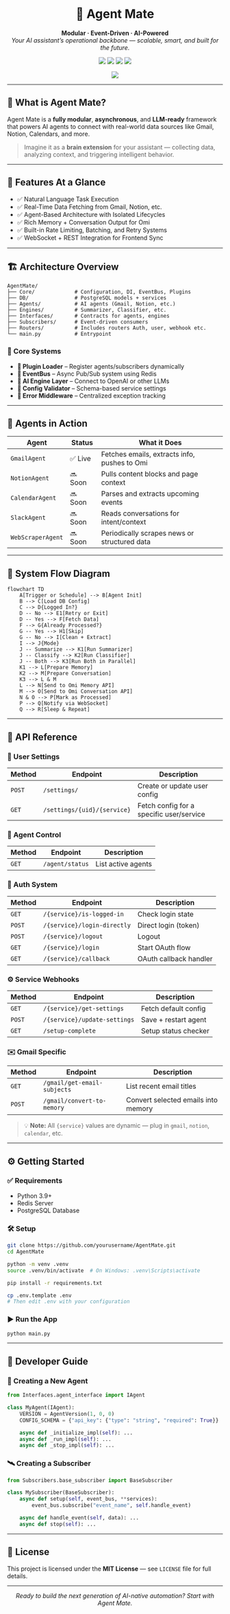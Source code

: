 <h1 align="center">🧠 Agent Mate</h1>
<p align="center">
  <b>Modular · Event-Driven · AI-Powered</b><br/>
  <i>Your AI assistant’s operational backbone — scalable, smart, and built for the future.</i>
</p>

<p align="center">
  <img src="https://img.shields.io/badge/Built%20With-FastAPI-blue?style=flat-square" />
  <img src="https://img.shields.io/badge/AI%20Engine-OpenAI-green?style=flat-square" />
  <img src="https://img.shields.io/badge/Database-PostgreSQL-lightblue?style=flat-square" />
  <img src="https://img.shields.io/badge/Event%20System-Redis-orange?style=flat-square" />
</p>
<p align="center">
  <img src="https://img.shields.io/badge/Just%20For-OMI-white?style=flat-square" />
</p>

---

## 🚀 What is Agent Mate?

Agent Mate is a **fully modular**, **asynchronous**, and **LLM-ready** framework that powers AI agents to connect with real-world data sources like Gmail, Notion, Calendars, and more.

> Imagine it as a **brain extension** for your assistant — collecting data, analyzing context, and triggering intelligent behavior.

---

## 🧩 Features At a Glance

- ✅ Natural Language Task Execution  
- ✅ Real-Time Data Fetching from Gmail, Notion, etc.  
- ✅ Agent-Based Architecture with Isolated Lifecycles  
- ✅ Rich Memory + Conversation Output for Omi  
- ✅ Built-in Rate Limiting, Batching, and Retry Systems  
- ✅ WebSocket + REST Integration for Frontend Sync

---

## 🏗️ Architecture Overview

```
AgentMate/
├── Core/             # Configuration, DI, EventBus, Plugins
├── DB/               # PostgreSQL models + services
├── Agents/           # AI agents (Gmail, Notion, etc.)
├── Engines/          # Summarizer, Classifier, etc.
├── Interfaces/       # Contracts for agents, engines
├── Subscribers/      # Event-driven consumers
├── Routers/          # Includes routers Auth, user, webhook etc.
└── main.py           # Entrypoint
```

### 🔧 Core Systems

- **🧩 Plugin Loader** – Register agents/subscribers dynamically  
- **🔁 EventBus** – Async Pub/Sub system using Redis  
- **🧠 AI Engine Layer** – Connect to OpenAI or other LLMs  
- **🧪 Config Validator** – Schema-based service settings  
- **🛑 Error Middleware** – Centralized exception tracking

---

## 🦾 Agents in Action

| Agent             | Status | What it Does                                 |
|------------------|--------|-----------------------------------------------|
| `GmailAgent`      | ✅ Live  | Fetches emails, extracts info, pushes to Omi |
| `NotionAgent`     | 🔜 Soon | Pulls content blocks and page context        |
| `CalendarAgent`   | 🔜 Soon | Parses and extracts upcoming events          |
| `SlackAgent`      | 🔜 Soon | Reads conversations for intent/context       |
| `WebScraperAgent` | 🔜 Soon | Periodically scrapes news or structured data |

---

## 🔄 System Flow Diagram

```mermaid
flowchart TD
    A[Trigger or Schedule] --> B[Agent Init]
    B --> C[Load DB Config]
    C --> D{Logged In?}
    D -- No --> E1[Retry or Exit]
    D -- Yes --> F[Fetch Data]
    F --> G{Already Processed?}
    G -- Yes --> H1[Skip]
    G -- No --> I[Clean + Extract]
    I --> J{Mode}
    J -- Summarize --> K1[Run Summarizer]
    J -- Classify --> K2[Run Classifier]
    J -- Both --> K3[Run Both in Parallel]
    K1 --> L[Prepare Memory]
    K2 --> M[Prepare Conversation]
    K3 --> L & M
    L --> N[Send to Omi Memory API]
    M --> O[Send to Omi Conversation API]
    N & O --> P[Mark as Processed]
    P --> Q[Notify via WebSocket]
    Q --> R[Sleep & Repeat]
```

---

## 📡 API Reference

### 📁 User Settings

| Method | Endpoint | Description |
|--------|----------|-------------|
| `POST` | `/settings/` | Create or update user config |
| `GET`  | `/settings/{uid}/{service}` | Fetch config for a specific user/service |

### 🤖 Agent Control

| Method | Endpoint | Description |
|--------|----------|-------------|
| `GET` | `/agent/status` | List active agents |

### 🔐 Auth System

| Method | Endpoint | Description |
|--------|----------|-------------|
| `GET`  | `/{service}/is-logged-in` | Check login state |
| `POST` | `/{service}/login-directly` | Direct login (token) |
| `POST` | `/{service}/logout` | Logout |
| `GET`  | `/{service}/login` | Start OAuth flow |
| `GET`  | `/{service}/callback` | OAuth callback handler |

### ⚙️ Service Webhooks

| Method | Endpoint | Description |
|--------|----------|-------------|
| `GET`  | `/{service}/get-settings` | Fetch default config |
| `POST` | `/{service}/update-settings` | Save + restart agent |
| `GET`  | `/setup-complete` | Setup status checker |

### ✉️ Gmail Specific

| Method | Endpoint | Description |
|--------|----------|-------------|
| `GET`  | `/gmail/get-email-subjects` | List recent email titles |
| `POST` | `/gmail/convert-to-memory` | Convert selected emails into memory |

> 💡 **Note:** All `{service}` values are dynamic — plug in `gmail`, `notion`, `calendar`, etc.

---

## ⚙️ Getting Started

### ✅ Requirements

- Python 3.9+
- Redis Server
- PostgreSQL Database

### 🛠️ Setup

```bash
git clone https://github.com/yourusername/AgentMate.git
cd AgentMate

python -m venv .venv
source .venv/bin/activate  # On Windows: .venv\Scripts\activate

pip install -r requirements.txt

cp .env.template .env
# Then edit .env with your configuration
```

### ▶️ Run the App

```bash
python main.py
```

---

## 🧪 Developer Guide

### 🔨 Creating a New Agent

```python
from Interfaces.agent_interface import IAgent

class MyAgent(IAgent):
    VERSION = AgentVersion(1, 0, 0)
    CONFIG_SCHEMA = {"api_key": {"type": "string", "required": True}}

    async def _initialize_impl(self): ...
    async def _run_impl(self): ...
    async def _stop_impl(self): ...
```

### 🛰️ Creating a Subscriber

```python
from Subscribers.base_subscriber import BaseSubscriber

class MySubscriber(BaseSubscriber):
    async def setup(self, event_bus, **services):
        event_bus.subscribe("event_name", self.handle_event)

    async def handle_event(self, data): ...
    async def stop(self): ...
```

---

## 📄 License

This project is licensed under the **MIT License** — see `LICENSE` file for full details.

---

<p align="center">
  <i>Ready to build the next generation of AI-native automation? Start with Agent Mate.</i>
</p>
